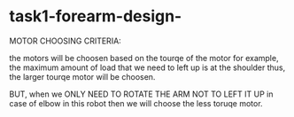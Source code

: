 # task1-forearm-design-

MOTOR CHOOSING CRITERIA:

the motors will be choosen based on the tourqe of the motor for example,
the maximum amount of load that we need to left up is at the shoulder thus, 
the larger tourqe motor will be choosen. 

BUT, when we ONLY NEED TO ROTATE THE ARM NOT TO LEFT IT UP in case of elbow in this robot 
then we will choose the less toruqe motor.
